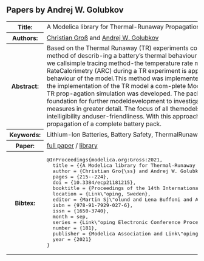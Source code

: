 ## Papers by Andrej W. Golubkov
<table><tr><th>Title:</th>
<td>A Modelica library for Thermal-Runaway Propagation in Lithium-Ion Batteries</td>
</tr>
<tr><th>Authors:</th>
<td>
<a href="/proceedings/authors/ChristianGross">Christian Groß</a> and <a href="/proceedings/authors/AndrejW.Golubkov">Andrej W. Golubkov</a></td>
</tr>
<tr><th>Abstract:</th>
<td>Based  on  the  Thermal  Runaway  (TR)  experiments  con-ducted  in  our  laboratory  a  simple  method  of  describ-ing  a  battery’s  thermal  behaviour  was  developed.Inthe  approach  -  which  we  callsimple tracing method-the temperature rate measurement from Accelerating RateCalorimetry  (ARC)  during  a  TR  experiment  is  approxi-mated to determine the thermal behaviour of the model.This method was implemented in Modelica using Dymola.Alongside  the  implementation  of  the  TR  model  a  com-plete Modelica package with useful models for TR prop-agation  simulation  was  developed.   The  package  called“BatterySafety”serves as a foundation for further modeldevelopment to investigate TR propagation and physicalcounter measures in greater detail.   The focus of all themodels in the package was efficiency,  intelligibility anduser-friendliness. With this approach we are able to simu-late TR propagation of a complete battery pack.</td></tr>
<tr><th>Keywords:</th>
<td>Lithium-Ion Batteries, Battery Safety, ThermalRunaway, Thermal Runaway Propagation</td></tr>
<tr><th>Paper:</th>
<td><a href="https://doi.org/10.3384/ecp21181215">full paper</a> / <a href="/proceedings/attachments/46_BatterySafety.zip">library</a></td>
</tr>
<tr><th>Bibtex:</th>
<td><pre>
@InProceedings{modelica.org:Gross:2021,
  title = {{A Modelica library for Thermal-Runaway Propagation in Lithium-Ion Batteries}},
  author = {Christian Gro{\ss} and Andrej W. Golubkov},
  pages = {215--224},
  doi = {10.3384/ecp21181215},
  booktitle = {Proceedings of the 14th International Modelica Conference},
  location = {Link\&quot;oping, Sweden},
  editor = {Martin Sj\&quot;olund and Lena Buffoni and Adrian Pop and Lennart Ochel},
  isbn = {978-91-7929-027-6},
  issn = {1650-3740},
  month = sep,
  series = {Link\&quot;oping Electronic Conference Proceedings},
  number = {181},
  publisher = {Modelica Association and Link\&quot;oping University Electronic Press},
  year = {2021}
}
</pre></td></tr>
</table><br>
